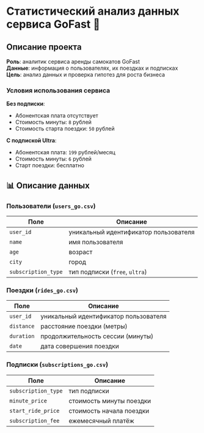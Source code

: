 # Статистический анализ данных сервиса GoFast 🛴

## Описание проекта

**Роль**: аналитик сервиса аренды самокатов GoFast  
**Данные**: информация о пользователях, их поездках и подписках  
**Цель**: анализ данных и проверка гипотез для роста бизнеса

### Условия использования сервиса

**Без подписки**:
- Абонентская плата отсутствует
- Стоимость минуты: `8` рублей
- Стоимость старта поездки: `50` рублей

**С подпиской Ultra**:
- Абонентская плата: `199` рублей/месяц
- Стоимость минуты: `6` рублей
- Старт поездки: бесплатно

## 📊 Описание данных

### Пользователи (`users_go.csv`)
| Поле | Описание |
|------|----------|
| `user_id` | уникальный идентификатор пользователя |
| `name` | имя пользователя |
| `age` | возраст |
| `city` | город |
| `subscription_type` | тип подписки (`free`, `ultra`) |

### Поездки (`rides_go.csv`)
| Поле | Описание |
|------|----------|
| `user_id` | уникальный идентификатор пользователя |
| `distance` | расстояние поездки (метры) |
| `duration` | продолжительность сессии (минуты) |
| `date` | дата совершения поездки |

### Подписки (`subscriptions_go.csv`)
| Поле | Описание |
|------|----------|
| `subscription_type` | тип подписки |
| `minute_price` | стоимость минуты поездки |
| `start_ride_price` | стоимость начала поездки |
| `subscription_fee` | ежемесячный платёж |